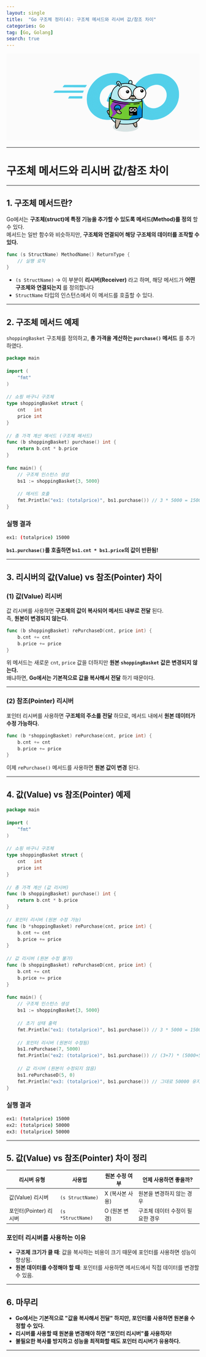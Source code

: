 ```yaml
---
layout: single
title:  "Go 구조체 정리(4): 구조체 메서드와 리시버 값/참조 차이"
categories: Go
tag: [Go, Golang]
search: true
---
```

![go-icon](/assets/images/golang2.gif)

---

# **구조체 메서드와 리시버 값/참조 차이**
---

## **1. 구조체 메서드란?**
Go에서는 **구조체(struct)에 특정 기능을 추가할 수 있도록 메서드(Method)를 정의** 할 수 있다.  
메서드는 일반 함수와 비슷하지만, **구조체와 연결되어 해당 구조체의 데이터를 조작할 수 있다.**  

```go
func (s StructName) MethodName() ReturnType {
    // 실행 로직
}
```
- `(s StructName)` → 이 부분이 **리시버(Receiver)** 라고 하며, 해당 메서드가 **어떤 구조체와 연결되는지** 를 정의합니다
- `StructName` 타입의 인스턴스에서 이 메서드를 호출할 수 있다.

---

## **2. 구조체 메서드 예제**
 `shoppingBasket` 구조체를 정의하고, **총 가격을 계산하는 `purchase()` 메서드** 를 추가하였다.

```go
package main

import (
	"fmt"
)

// 쇼핑 바구니 구조체
type shoppingBasket struct {
	cnt   int
	price int
}

// 총 가격 계산 메서드 (구조체 메서드)
func (b shoppingBasket) purchase() int {
	return b.cnt * b.price
}

func main() {
	// 구조체 인스턴스 생성
	bs1 := shoppingBasket{3, 5000}

	// 메서드 호출
	fmt.Println("ex1: (totalprice)", bs1.purchase()) // 3 * 5000 = 15000
}
```
### **실행 결과**
```bash
ex1: (totalprice) 15000
```
**`bs1.purchase()`를 호출하면 `bs1.cnt * bs1.price`의 값이 반환됨!**

---

## **3. 리시버의 값(Value) vs 참조(Pointer) 차이**
### **(1) 값(Value) 리시버**
값 리시버를 사용하면 **구조체의 값이 복사되어 메서드 내부로 전달** 된다.  
즉, **원본이 변경되지 않는다.**  
```go
func (b shoppingBasket) rePurchaseD(cnt, price int) {
	b.cnt += cnt
	b.price += price
}
```
위 메서드는 새로운 `cnt`, `price` 값을 더하지만 **원본 `shoppingBasket` 값은 변경되지 않는다.**  
왜냐하면, **Go에서는 기본적으로 값을 복사해서 전달** 하기 때문이다.

---

### **(2) 참조(Pointer) 리시버**
포인터 리시버를 사용하면 **구조체의 주소를 전달** 하므로, 메서드 내에서 **원본 데이터가 수정 가능하다.**  
```go
func (b *shoppingBasket) rePurchase(cnt, price int) {
	b.cnt += cnt
	b.price += price
}
```
이제 `rePurchase()` 메서드를 사용하면 **원본 값이 변경** 된다.

---

## **4. 값(Value) vs 참조(Pointer) 예제**
```go
package main

import (
	"fmt"
)

// 쇼핑 바구니 구조체
type shoppingBasket struct {
	cnt   int
	price int
}

// 총 가격 계산 (값 리시버)
func (b shoppingBasket) purchase() int {
	return b.cnt * b.price
}

// 포인터 리시버 (원본 수정 가능)
func (b *shoppingBasket) rePurchase(cnt, price int) {
	b.cnt += cnt
	b.price += price
}

// 값 리시버 (원본 수정 불가)
func (b shoppingBasket) rePurchaseD(cnt, price int) {
	b.cnt += cnt
	b.price += price
}

func main() {
	// 구조체 인스턴스 생성
	bs1 := shoppingBasket{3, 5000}

	// 초기 상태 출력
	fmt.Println("ex1: (totalprice)", bs1.purchase()) // 3 * 5000 = 15000

	// 포인터 리시버 (원본이 수정됨)
	bs1.rePurchase(7, 5000)
	fmt.Println("ex2: (totalprice)", bs1.purchase()) // (3+7) * (5000+5000) = 50000

	// 값 리시버 (원본이 수정되지 않음)
	bs1.rePurchaseD(5, 0)
	fmt.Println("ex3: (totalprice)", bs1.purchase()) // 그대로 50000 유지
}
```

### **실행 결과**
```bash
ex1: (totalprice) 15000
ex2: (totalprice) 50000
ex3: (totalprice) 50000
```

---

## **5. 값(Value) vs 참조(Pointer) 차이 정리**

| 리시버 유형  | 사용법 | 원본 수정 여부 | 언제 사용하면 좋을까? |
|-------------|------|------------|----------------|
| 값(Value) 리시버 | `(s StructName)` | X (복사본 사용) | 원본을 변경하지 않는 경우 |
| 포인터(Pointer) 리시버 | `(s *StructName)` | O (원본 변경) | 구조체 데이터 수정이 필요한 경우 |

### **포인터 리시버를 사용하는 이유**
- **구조체 크기가 클 때**: 값을 복사하는 비용이 크기 때문에 포인터를 사용하면 성능이 향상됨.
- **원본 데이터를 수정해야 할 때**: 포인터를 사용하면 메서드에서 직접 데이터를 변경할 수 있음.

---

## **6. 마무리**
- **Go에서는 기본적으로 "값을 복사해서 전달" 하지만, 포인터를 사용하면 원본을 수정할 수 있다.**  
- **리시버를 사용할 때 원본을 변경해야 하면 "포인터 리시버"를 사용하자!**  
- **불필요한 복사를 방지하고 성능을 최적화할 때도 포인터 리시버가 유용하다.**  

---
